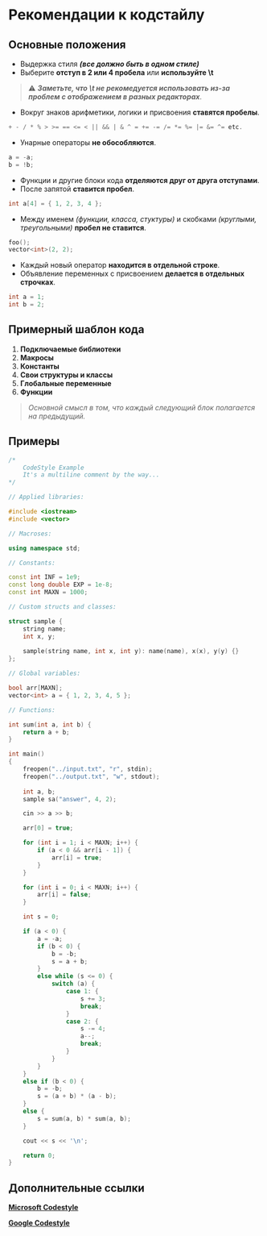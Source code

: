 # Рекомендации к кодстайлу

## Основные положения

- Выдержка стиля **_(все должно быть в одном стиле)_**
- Выберите **отступ в 2 или 4 пробела** или **используйте \t** 
> :warning: **_Заметьте, что \t не рекомедуется использовать из-за проблем с отображением в разных редакторах_**.
- Вокруг знаков арифметики, логики и присвоения **ставятся пробелы**.
```c++
+ - / * % > >= == <= < || && | & ^ = += -= /= *= %= |= &= ^= etc.
```
- Унарные операторы **не обособляются**.
```c++
a = -a;
b = !b;
```
- Функции и другие блоки кода **отделяются друг от друга отступами**.
- После запятой **ставится пробел**.
```c++
int a[4] = { 1, 2, 3, 4 };
```
- Между именем _(функции, класса, стуктуры)_ и скобками _(круглыми, треугольными)_ **пробел не ставится**.
```c++
foo();
vector<int>(2, 2);
```
- Каждый новый оператор **находится в отдельной строке**.
- Объявление переменных с присвоением **делается в отдельных строчках**.
```c++
int a = 1;
int b = 2;
```

## Примерный шаблон кода

1. **Подключаемые библиотеки**
2. **Макросы**
3. **Константы**
4. **Свои структуры и классы** 
5. **Глобальные переменные**
6. **Функции**

> _Основной смысл в том, что каждый следующий блок полагается на предыдущий._

## Примеры


```c++
/*
    CodeStyle Example
    It's a multiline comment by the way...
*/

// Applied libraries:

#include <iostream>
#include <vector>

// Macroses:

using namespace std;

// Constants:

const int INF = 1e9;
const long double EXP = 1e-8;
const int MAXN = 1000;

// Custom structs and classes:

struct sample {
    string name;
    int x, y;
    
    sample(string name, int x, int y): name(name), x(x), y(y) {}
};

// Global variables:

bool arr[MAXN];
vector<int> a = { 1, 2, 3, 4, 5 };

// Functions:

int sum(int a, int b) {
    return a + b;
}

int main()
{
    freopen("../input.txt", "r", stdin);
    freopen("../output.txt", "w", stdout);
    
    int a, b;
    sample sa("answer", 4, 2);

    cin >> a >> b;

    arr[0] = true;

    for (int i = 1; i < MAXN; i++) {
        if (a < 0 && arr[i - 1]) {
            arr[i] = true;
        }
    }

    for (int i = 0; i < MAXN; i++) {
        arr[i] = false;
    }

    int s = 0;

    if (a < 0) {
        a = -a;
        if (b < 0) {
            b = -b;
            s = a + b;
        }
        else while (s <= 0) {
            switch (a) {
                case 1: {
                    s += 3;
                    break;
                }
                case 2: {
                    s -= 4;
                    a--;
                    break;
                }
            }
        }
    }
    else if (b < 0) {
        b = -b;
        s = (a + b) * (a - b);
    }
    else {
        s = sum(a, b) * sum(a, b);
    }

    cout << s << '\n';

    return 0;
}

```

## Дополнительные ссылки

**[Microsoft Codestyle](https://view.officeapps.live.com/op/view.aspx?src=https%3A%2F%2Fraw.githubusercontent.com%2Fsphinxlogic%2FAll-In-One-Code-Framework%2Fmaster%2FAll-In-One%2520Code%2520Framework%2520Coding%2520Standards.docx&wdOrigin=BROWSELINK)**

**[Google Codestyle](https://google.github.io/styleguide/cppguide.html)**
